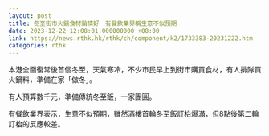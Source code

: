 ```yaml
---
layout: post
title: 冬至街市火鍋食材銷情好　有餐飲業界稱生意不似預期
date: 2023-12-22 12:08:01.000000000 +08:00
link: https://news.rthk.hk/rthk/ch/component/k2/1733383-20231222.htm
categories: rthk
---
```


本港全面復常後首個冬至，天氣寒冷，不少市民早上到街市購買食材，有人排隊買火鍋料，準備在家「做冬」。

有人預算數千元，準備傳統冬至飯，一家團圓。

有餐飲業界表示，生意不似預期，雖然酒樓首輪冬至飯訂枱爆滿，但8點後第二輪訂枱的反應較差。
